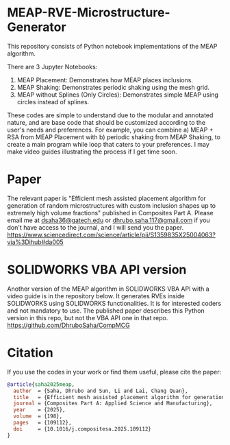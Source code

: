 # MEAP-RVE-Microstructure-Generator
This repository consists of Python notebook implementations of the MEAP algorithm. 

There are 3 Jupyter Notebooks:
1. MEAP Placement: Demonstrates how MEAP places inclusions.
2. MEAP Shaking: Demonstrates periodic shaking using the mesh grid.
3. MEAP without Splines (Only Circles): Demonstrates simple MEAP using circles instead of splines.

These codes are simple to understand due to the modular and annotated nature, and are base code that should be customized according to the user's needs and preferences. For example, you can combine a) MEAP + RSA from MEAP Placement with b) periodic shaking from MEAP Shaking, to create a main program while loop that caters to your preferences. I may make video guides illustrating the process if I get time soon.

# Paper 
The relevant paper is "Efficient mesh assisted placement algorithm for generation of random microstructures with custom inclusion shapes up to extremely high volume fractions" published in Composites Part A. Please email me at dsaha36@gatech.edu or dhrubo.saha.117@gmail.com if you don't have access to the journal, and I will send you the paper.
https://www.sciencedirect.com/science/article/pii/S1359835X25004063?via%3Dihub#da005

# SOLIDWORKS VBA API version
Another version of the MEAP algorithm in SOLIDWORKS VBA API with a video guide is in the repository below. It generates RVEs inside SOLIDWORKS using SOLIDWORKS functionalities. It is for interested coders and not mandatory to use. The published paper describes this Python version in this repo, but not the VBA API one in that repo.
https://github.com/DhruboSaha/CompMCG

# Citation
If you use the codes in your work or find them useful, please cite the paper:

```bibtex
@article{saha2025meap,
  author  = {Saha, Dhrubo and Sun, Li and Lai, Chang Quan},
  title   = {Efficient mesh assisted placement algorithm for generation of random microstructures with custom inclusion shapes up to extremely high volume fractions},
  journal = {Composites Part A: Applied Science and Manufacturing},
  year    = {2025},
  volume  = {198},
  pages   = {109112},
  doi     = {10.1016/j.compositesa.2025.109112}
}


